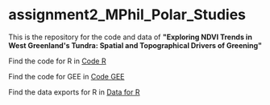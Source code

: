 # assignment2_MPhil_Polar_Studies

This is the repository for the code and data of **"Exploring NDVI Trends in West Greenland's Tundra: Spatial and Topographical Drivers of Greening"**

Find the code for R in [Code R](Code_R)

Find the code for GEE in [Code GEE](Code_GEE)

Find the data exports for R in [Data for R](data_r)
